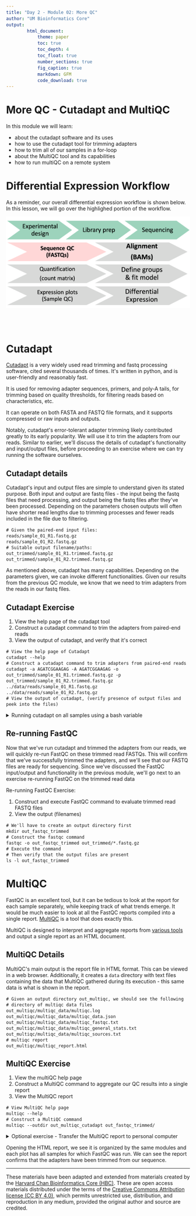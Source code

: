 ```yaml
---
title: "Day 2 - Module 02: More QC"
author: "UM Bioinformatics Core"
output:
        html_document:
            theme: paper
            toc: true
            toc_depth: 4
            toc_float: true
            number_sections: true
            fig_caption: true
            markdown: GFM
            code_download: true
---
```


# More QC - Cutadapt and MultiQC

In this module we will learn:

* about the cutadapt software and its uses
* how to use the cutadapt tool for trimming adapters
* how to trim all of our samples in a for-loop
* about the MultiQC tool and its capabilities
* how to run multiQC on a remote system

# Differential Expression Workflow

As a reminder, our overall differential expression workflow is shown below. In this lesson, we will go over the highlighed portion of the workflow.

![](images/wayfinder/wayfinder-01.png)
<br>
<br>
<br>
<br>

# Cutadapt

[Cutadapt](https://cutadapt.readthedocs.io/en/stable/) is a very widely used read trimming and fastq processing software, cited several thousands of times. It's written in python, and is user-friendly and reasonably fast.

It is used for removing adapter sequences, primers, and poly-A tails, for trimming based on quality thresholds, for filtering reads based on characteristics, etc.

It can operate on both FASTA and FASTQ file formats, and it supports compressed or raw inputs and outputs.

Notably, cutadapt's error-tolerant adapter trimming likely contributed greatly to its early popularity. We will use it to trim the adapters from our reads. Similar to earlier, we'll discuss the details of cutadapt's functionality and input/output files, before proceeding to an exercise where we can try running the software ourselves.


## Cutadapt details

Cutadapt's input and output files are simple to understand given its stated purpose. Both input and output are fastq files - the input being the fastq files that need processing, and output being the fastq files after they've been processed. Depending on the parameters chosen outputs will often have shorter read lengths due to trimming processes and fewer reads included in the file due to filtering.


    # Given the paired-end input files:
    reads/sample_01_R1.fastq.gz
    reads/sample_01_R2.fastq.gz
    # Suitable output filename/paths:
    out_trimmed/sample_01_R1.trimmed.fastq.gz
    out_trimmed/sample_01_R2.trimmed.fastq.gz


As mentioned above, cutadapt has many capabilities. Depending on the parameters given, we can invoke different functionalities. Given our results from the previous QC module, we know that we need to trim adapters from the reads in our fastq files.


## Cutadapt Exercise

1. View the help page of the cutadapt tool
2. Construct a cutadapt command to trim the adapters from paired-end reads
3. View the output of cutadapt, and verify that it's correct

```
# View the help page of Cutadapt
cutadapt --help
# Construct a cutadapt command to trim adapters from paired-end reads
cutadapt -a AGATCGGAAGAG -A AGATCGGAAGAG -o out_trimmed/sample_01_R1.trimmed.fastq.gz -p out_trimmed/sample_01_R2.trimmed.fastq.gz ../data/reads/sample_01_R1.fastq.gz ../data/reads/sample_01_R2.fastq.gz
# View the output of cutadapt, (verify presence of output files and peek into the files)
```

<details>
<summary>Running cutadapt on all samples using a bash variable</summary>

[Here](https://gist.github.com/twsaari/aaa43ae3ad45ad4cb2f28f2268e71148) is an example of using a bash variable to run cutadapt on all of our samples.

</details>

## Re-running FastQC

Now that we've run cutadapt and trimmed the adapters from our reads, we will quickly re-run FastQC on these trimmed read FASTQs. This will confirm that we've successfully trimmed the adapters, and we'll see that our FASTQ files are ready for sequencing. Since we've discussed the FastQC input/output and functionality in the previous module, we'll go next to an exercise re-running FastQC on the trimmed read data

Re-running FastQC Exercise:

1. Construct and execute FastQC command to evaluate trimmed read FASTQ files
2. View the output (filenames)

```
# We'll have to create an output directory first
mkdir out_fastqc_trimmed
# Construct the fastqc command
fastqc -o out_fastqc_trimmed out_trimmed/*.fastq.gz
# Execute the command
# Then verify that the output files are present
ls -l out_fastqc_trimmed
```


# MultiQC

FastQC is an excellent tool, but it can be tedious to look at the report for each sample separately, while keeping track of what trends emerge. It would be much easier to look at all the FastQC reports compiled into a single report. [MultiQC](https://multiqc.info/) is a tool that does exactly this.

MultiQC is designed to interpret and aggregate reports from [various tools](https://multiqc.info/#supported-tools) and output a single report as an HTML document.

## MultiQC Details

MultiQC's main output is the report file in HTML format. This can be viewed in a web browser. Additionally, it creates a `data` directory with text files containing the data that MultiQC gathered during its execution - this same data is what is shown in the report.

    # Given an output directory out_multiqc, we should see the following
    # directory of multiqc data files
    out_multiqc/multiqc_data/multiqc.log
    out_multiqc/multiqc_data/multiqc_data.json
    out_multiqc/multiqc_data/multiqc_fastqc.txt
    out_multiqc/multiqc_data/multiqc_general_stats.txt
    out_multiqc/multiqc_data/multiqc_sources.txt
    # multiqc report
    out_multiqc/multiqc_report.html


## MultiQC Exercise

1. View the multiQC help page
2. Construct a MultiQC command to aggregate our QC results into a single report
3. View the MultiQC report

```
# View MultiQC help page
multiqc --help
# Construct a MultiQC command
multiqc --outdir out_multiqc_cutadapt out_fastqc_trimmed/
```


<details>
<summary>Optional exercise - Transfer the MultiQC report to personal computer</summary>

Make sure you're running scp on your **local** computer, requesting a file from the **remote** computer we were just using.

scp command format, with the address for AWS remote

```
# Usage: scp [source] [destination]
scp <username>@bfx-workshop01.med.umich.edu:~/analysis/out_multiqc_cutadapt/multiqc_report.html ~/rsd-workshop/multiqc_cutadapt_report.html
```

</details>

Opening the HTML report, we see it is organized by the same modules and each plot has all samples for which FastQC was run. We can see the report confirms that the adapters have been trimmed from our sequence.

---

These materials have been adapted and extended from materials created by the [Harvard Chan Bioinformatics Core (HBC)](http://bioinformatics.sph.harvard.edu/). These are open access materials distributed under the terms of the [Creative Commons Attribution license (CC BY 4.0)](http://creativecommons.org/licenses/by/4.0/), which permits unrestricted use, distribution, and reproduction in any medium, provided the original author and source are credited.
